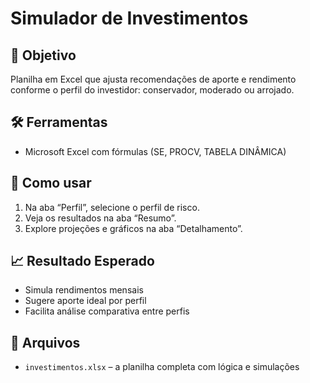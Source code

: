 # Simulador de Investimentos

## 🎯 Objetivo
Planilha em Excel que ajusta recomendações de aporte e rendimento conforme o perfil do investidor: conservador, moderado ou arrojado.

## 🛠 Ferramentas
- Microsoft Excel com fórmulas (SE, PROCV, TABELA DINÂMICA)

## 🚀 Como usar
1. Na aba “Perfil”, selecione o perfil de risco.
2. Veja os resultados na aba “Resumo”.
3. Explore projeções e gráficos na aba “Detalhamento”.

## 📈 Resultado Esperado
- Simula rendimentos mensais
- Sugere aporte ideal por perfil
- Facilita análise comparativa entre perfis

## 📂 Arquivos
- `investimentos.xlsx` – a planilha completa com lógica e simulações
